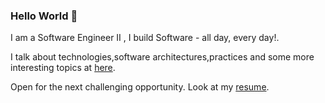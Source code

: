 ### Hello World 👋

I am a Software Engineer II , I build Software - all day, every day!.

I talk about technologies,software architectures,practices and some more interesting topics at [here](https://isurunuwanthilaka.github.io).

Open for the next challenging opportunity. Look at my [resume](https://isurunuwanthilaka.github.io/#/about).
